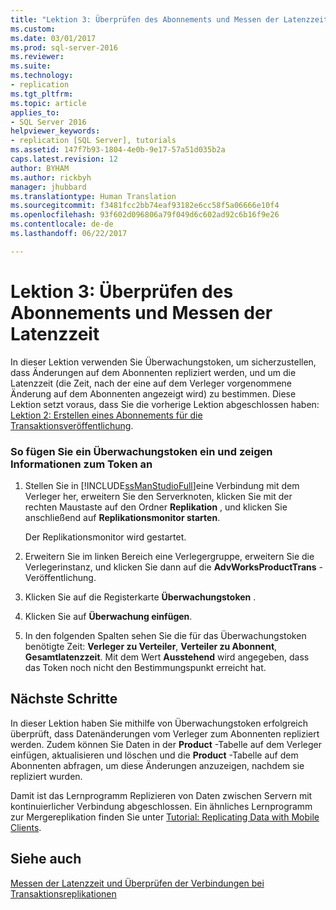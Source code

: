 ```yaml
---
title: "Lektion 3: Überprüfen des Abonnements und Messen der Latenzzeit | Microsoft-Dokumentation"
ms.custom: 
ms.date: 03/01/2017
ms.prod: sql-server-2016
ms.reviewer: 
ms.suite: 
ms.technology:
- replication
ms.tgt_pltfrm: 
ms.topic: article
applies_to:
- SQL Server 2016
helpviewer_keywords:
- replication [SQL Server], tutorials
ms.assetid: 147f7b93-1804-4e0b-9e17-57a51d035b2a
caps.latest.revision: 12
author: BYHAM
ms.author: rickbyh
manager: jhubbard
ms.translationtype: Human Translation
ms.sourcegitcommit: f3481fcc2bb74eaf93182e6cc58f5a06666e10f4
ms.openlocfilehash: 93f602d096806a79f049d6c602ad92c6b16f9e26
ms.contentlocale: de-de
ms.lasthandoff: 06/22/2017

---
```

# <a name="lesson-3-validating-the-subscription-and-measuring-latency"></a>Lektion 3: Überprüfen des Abonnements und Messen der Latenzzeit
In dieser Lektion verwenden Sie Überwachungstoken, um sicherzustellen, dass Änderungen auf dem Abonnenten repliziert werden, und um die Latenzzeit (die Zeit, nach der eine auf dem Verleger vorgenommene Änderung auf dem Abonnenten angezeigt wird) zu bestimmen. Diese Lektion setzt voraus, dass Sie die vorherige Lektion abgeschlossen haben: [Lektion 2: Erstellen eines Abonnements für die Transaktionsveröffentlichung](../../relational-databases/replication/lesson-2-creating-a-subscription-to-the-transactional-publication.md).  
  
### <a name="to-insert-a-tracer-token-and-view-information-on-the-token"></a>So fügen Sie ein Überwachungstoken ein und zeigen Informationen zum Token an  
  
1.  Stellen Sie in [!INCLUDE[ssManStudioFull](../../includes/ssmanstudiofull-md.md)]eine Verbindung mit dem Verleger her, erweitern Sie den Serverknoten, klicken Sie mit der rechten Maustaste auf den Ordner **Replikation** , und klicken Sie anschließend auf **Replikationsmonitor starten**.  
  
    Der Replikationsmonitor wird gestartet.  
  
2.  Erweitern Sie im linken Bereich eine Verlegergruppe, erweitern Sie die Verlegerinstanz, und klicken Sie dann auf die **AdvWorksProductTrans** -Veröffentlichung.  
  
3.  Klicken Sie auf die Registerkarte **Überwachungstoken** .  
  
4.  Klicken Sie auf **Überwachung einfügen**.  
  
5.  In den folgenden Spalten sehen Sie die für das Überwachungstoken benötigte Zeit: **Verleger zu Verteiler**, **Verteiler zu Abonnent**, **Gesamtlatenzzeit**. Mit dem Wert **Ausstehend** wird angegeben, dass das Token noch nicht den Bestimmungspunkt erreicht hat.  
  
## <a name="next-steps"></a>Nächste Schritte  
In dieser Lektion haben Sie mithilfe von Überwachungstoken erfolgreich überprüft, dass Datenänderungen vom Verleger zum Abonnenten repliziert werden. Zudem können Sie Daten in der **Product** -Tabelle auf dem Verleger einfügen, aktualisieren und löschen und die **Product** -Tabelle auf dem Abonnenten abfragen, um diese Änderungen anzuzeigen, nachdem sie repliziert wurden.  
  
Damit ist das Lernprogramm Replizieren von Daten zwischen Servern mit kontinuierlicher Verbindung abgeschlossen. Ein ähnliches Lernprogramm zur Mergereplikation finden Sie unter [Tutorial: Replicating Data with Mobile Clients](../../relational-databases/replication/tutorial-replicating-data-with-mobile-clients.md).  
  
## <a name="see-also"></a>Siehe auch  
[Messen der Latenzzeit und Überprüfen der Verbindungen bei Transaktionsreplikationen](../../relational-databases/replication/monitor/measure-latency-and-validate-connections-for-transactional-replication.md)  
  
  
  

